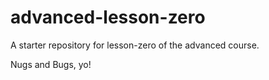 # advanced-lesson-zero

A starter repository for lesson-zero of the advanced course.


Nugs and Bugs, yo!
